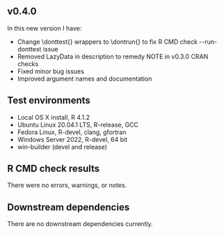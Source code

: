 ## v0.4.0

In this new version I have:

* Change \donttest{} wrappers to \dontrun{} to fix R CMD check --run-donttest issue
* Removed LazyData in description to remedy NOTE in v0.3.0 CRAN checks
* Fixed minor bug issues
* Improved argument names and documentation

## Test environments
* Local OS X install, R 4.1.2
* Ubuntu Linux 20.04.1 LTS, R-release, GCC
* Fedora Linux, R-devel, clang, gfortran
* Windows Server 2022, R-devel, 64 bit
* win-builder (devel and release)

## R CMD check results

There were no errors, warnings, or notes.

## Downstream dependencies
There are no downstream dependencies currently.
